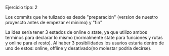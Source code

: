 Ejercicio tipo: 2

Los commits que he tulizado es desde "preparación" (version de nuestro proyescto antes de empezar el mínimo) y "fin"

La idea sería tener 3 estados de online o state, ya que utilizo ambos terminos para declarar lo mismo (normalmente state para funciones y rutas y online para el resto). Al haber 3 posibilidades
los usurios estaría dentro de uno de estos: online, offline y desativado(no molestar podria decirse).
